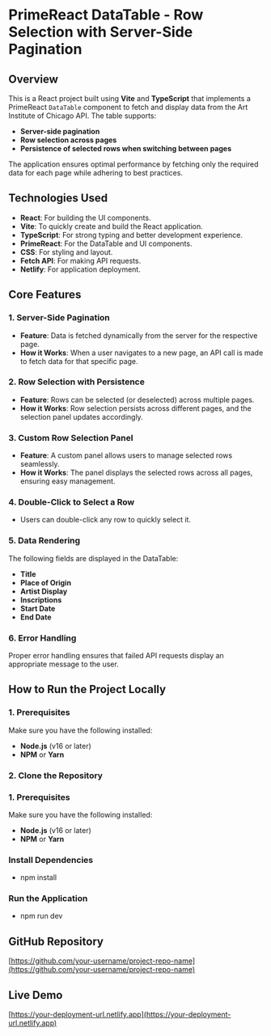 # PrimeReact DataTable - Row Selection with Server-Side Pagination

## Overview  
This is a React project built using **Vite** and **TypeScript** that implements a PrimeReact `DataTable` component to fetch and display data from the Art Institute of Chicago API. The table supports:
- **Server-side pagination**
- **Row selection across pages**
- **Persistence of selected rows when switching between pages**

The application ensures optimal performance by fetching only the required data for each page while adhering to best practices.

## Technologies Used  
- **React**: For building the UI components.  
- **Vite**: To quickly create and build the React application.  
- **TypeScript**: For strong typing and better development experience.  
- **PrimeReact**: For the DataTable and UI components.  
- **CSS**: For styling and layout.  
- **Fetch API**: For making API requests.  
- **Netlify**: For application deployment.

## Core Features

### 1. Server-Side Pagination  
- **Feature**: Data is fetched dynamically from the server for the respective page.  
- **How it Works**: When a user navigates to a new page, an API call is made to fetch data for that specific page.

### 2. Row Selection with Persistence  
- **Feature**: Rows can be selected (or deselected) across multiple pages.  
- **How it Works**: Row selection persists across different pages, and the selection panel updates accordingly.

### 3. Custom Row Selection Panel  
- **Feature**: A custom panel allows users to manage selected rows seamlessly.  
- **How it Works**: The panel displays the selected rows across all pages, ensuring easy management.

### 4. Double-Click to Select a Row  
- Users can double-click any row to quickly select it.

### 5. Data Rendering  
The following fields are displayed in the DataTable:  
- **Title**  
- **Place of Origin**  
- **Artist Display**  
- **Inscriptions**  
- **Start Date**  
- **End Date**  

### 6. Error Handling  
Proper error handling ensures that failed API requests display an appropriate message to the user.    

## How to Run the Project Locally

### 1. Prerequisites
Make sure you have the following installed:
- **Node.js** (v16 or later)
- **NPM** or **Yarn**

### 2. Clone the Repository 

### 1. Prerequisites
Make sure you have the following installed:
- **Node.js** (v16 or later)
- **NPM** or **Yarn**

### Install Dependencies
- npm install

### Run the Application
- npm run dev

## GitHub Repository  
[https://github.com/your-username/project-repo-name](https://github.com/your-username/project-repo-name)

## Live Demo  
[https://your-deployment-url.netlify.app](https://your-deployment-url.netlify.app)
